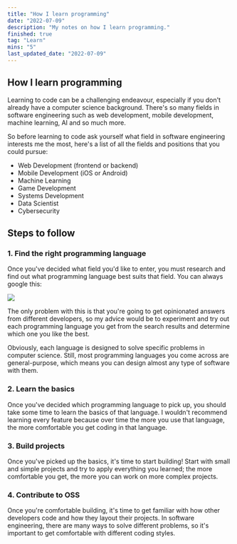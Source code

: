 ```yaml
---
title: "How I learn programming"
date: "2022-07-09"
description: "My notes on how I learn programming."
finished: true
tag: "Learn"
mins: "5"
last_updated_date: "2022-07-09"
---
```


## How I learn programming

Learning to code can be a challenging endeavour, especially if you don't already have a computer science background. There's so many fields in software engineering such as web development, mobile development, machine learning, AI and so much more.

So before learning to code ask yourself what field in software engineering interests me the most, here's a list of all the fields and positions that you could pursue:

- Web Development (frontend or backend)
- Mobile Development (iOS or Android)
- Machine Learning
- Game Development
- Systems Development
- Data Scientist
- Cybersecurity

## Steps to follow

### 1. Find the right programming language

Once you've decided what field you'd like to enter, you must research and find out what programming language best suits that field. You can always google this:

![](/post/how-i-learn-programming/search_query_screenshot.png)

The only problem with this is that you're going to get opinionated answers from different developers, so my advice would be to experiment and try out each programming language you get from the search results and determine which one you like the best.

Obviously, each language is designed to solve specific problems in computer science. Still, most programming languages you come across are general-purpose, which means you can design almost any type of software with them.

### 2. Learn the basics

Once you've decided which programming language to pick up, you should take some time to learn the basics of that language. I wouldn't recommend learning every feature because over time the more you use that language, the more comfortable you get coding in that language.

### 3. Build projects

Once you've picked up the basics, it's time to start building! Start with small and simple projects and try to apply everything you learned; the more comfortable you get, the more you can work on more complex projects.

### 4. Contribute to OSS

Once you're comfortable building, it's time to get familiar with how other developers code and how they layout their projects. In software engineering, there are many ways to solve different problems, so it's important to get comfortable with different coding styles.
